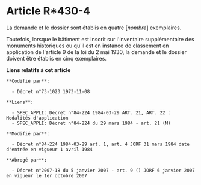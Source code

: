# Article R*430-4

La demande et le dossier sont établis en quatre [*nombre*] exemplaires.

Toutefois, lorsque le bâtiment est inscrit sur l'inventaire supplémentaire des monuments historiques ou qu'il est en instance
de classement en application de l'article 9 de la loi du 2 mai 1930, la demande et le dossier doivent être établis en cinq
exemplaires.

**Liens relatifs à cet article**

	**Codifié par**:

	  - Décret n°73-1023 1973-11-08

	**Liens**:

	  - SPEC_APPLI: Décret n°84-224 1984-03-29 ART. 21, ART. 22 : Modalités d'application
	  - SPEC_APPLI: Décret n°84-224 du 29 mars 1984 - art. 21 (M)

	**Modifié par**:

	  - Décret n°84-224 1984-03-29 art. 1, art. 4 JORF 31 mars 1984 date d'entrée en vigueur 1 avril 1984

	**Abrogé par**:

	  - Décret n°2007-18 du 5 janvier 2007 - art. 9 () JORF 6 janvier 2007 en vigueur le 1er octobre 2007
